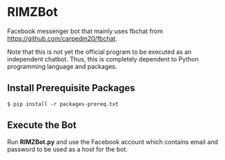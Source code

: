 # RIMZBot
Facebook messenger bot that mainly uses fbchat from https://github.com/carpedm20/fbchat.

Note that this is not yet the official program to be executed as an independent chatbot. 
Thus, this is completely dependent to Python programming language and packages.

## Install Prerequisite Packages
```
$ pip install -r packages-prereq.txt
```

## Execute the Bot
Run **__RIMZBot.py__** and use the Facebook account which contains email and password to be used as a host for the bot.
